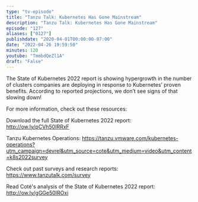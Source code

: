 ```yaml
---
type: "tv-episode"
title: "Tanzu Talk: Kubernetes Has Gone Mainstream"
description: "Tanzu Talk: Kubernetes Has Gone Mainstream"
episode: "127"
aliases: ["0127"]
publishdate: "2020-04-01T00:00:00-07:00"
date: "2022-04-26 19:59:50"
minutes: 120
youtube: "TmmbdQeZl1A"
draft: "False"
---
```


The State of Kubernetes 2022 report is showing hypergrowth in the number of clusters companies are deploying in response to Kubernetes’ proven benefits. According to reported projections, we don’t see signs of that slowing down!
    

For more information, check out these resources:

Download the full State of Kubernetes 2022 report: http://ow.ly/pCVh50IRRxF

Tanzu Kubernetes Operations: https://tanzu.vmware.com/kubernetes-operations?utm_campaign=devrel&utm_source=cote&utm_medium=video&utm_content=k8s2022survey

Check out past surveys and research reports: https://www.tanzutalk.com/survey

Read Coté's analysis of the State of Kubernetes 2022 report: http://ow.ly/gGGe50IROxi